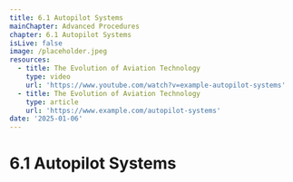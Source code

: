 ```yaml
---
title: 6.1 Autopilot Systems
mainChapter: Advanced Procedures
chapter: 6.1 Autopilot Systems
isLive: false
image: /placeholder.jpeg
resources:
  - title: The Evolution of Aviation Technology
    type: video
    url: 'https://www.youtube.com/watch?v=example-autopilot-systems'
  - title: The Evolution of Aviation Technology
    type: article
    url: 'https://www.example.com/autopilot-systems'
date: '2025-01-06'
---
```


# 6.1 Autopilot Systems
